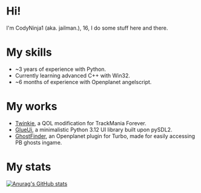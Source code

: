 # Hi!
I'm CodyNinja1 (aka. jailman.), 16, I do some stuff here and there.

# My skills
- ~3 years of experience with Python.
- Currently learning advanced C++ with Win32.
- ~6 months of experience with Openplanet angelscript.

# My works
- [Twinkie](https://github.com/TwinkieTweaks/Twinkie), a QOL modification for TrackMania Forever.
- [GlueUi](https://github.com/CodyNinja1/GlueUi), a minimalistic Python 3.12 UI library built upon pySDL2.
- [GhostFinder](https://github.com/CodyNinja1/GhostFinder), an Openplanet plugin for Turbo, made for easily accessing PB ghosts ingame.

# My stats
[![Anurag's GitHub stats](https://github-readme-stats.vercel.app/api?username=CodyNinja1&theme=tokyonight&rank_icon=github&)](https://github.com/anuraghazra/github-readme-stats)
